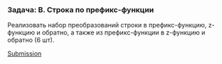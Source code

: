 ### Задача: B. Строка по префикс-функции
Реализовать набор преобразований строки в префикс-функцию, z-функцию и обратно, а также из префикс-функции в z-функцию и обратно (6 шт).
 
[Submission](https://contest.yandex.ru/contest/13875/run-report/21418278/)
